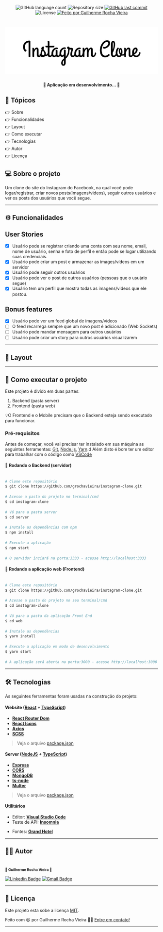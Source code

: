 <p align="center">
  <img alt="GitHub language count" src="https://img.shields.io/github/languages/count/grochavieira/instagram-clone?color=%2304D361&style=for-the-badge">

  <img alt="Repository size" src="https://img.shields.io/github/repo-size/grochavieira/instagram-clone?style=for-the-badge">
  
  <a href="https://github.com/grochavieira/instagram-clone/commits/master">
    <img alt="GitHub last commit" src="https://img.shields.io/github/last-commit/grochavieira/instagram-clone?style=for-the-badge">
  </a>
    
   <img alt="License" src="https://img.shields.io/badge/license-MIT-brightgreen?style=for-the-badge">

  <a href="https://github.com/grochavieira">
    <img alt="Feito por Guilherme Rocha Vieira" src="https://img.shields.io/badge/feito%20por-grochavieira-%237519C1?style=for-the-badge&logo=github">
  </a>
  
 
</p>
<h1 align="center">
    <img src="./assets/instagram_logo.png" />
</h1>

<h4 align="center"> 
	🚧  Aplicação em desenvolvimento... 🚧
</h4>

## 🏁 Tópicos

<p>
 👉<a href="#-sobre-o-projeto" style="text-decoration: none; "> Sobre</a> <br/>
👉<a href="#-funcionalidades" style="text-decoration: none; "> Funcionalidades</a> <br/>
👉<a href="#-layout" style="text-decoration: none"> Layout</a> <br/>
👉<a href="#-como-executar-o-projeto" style="text-decoration: none"> Como executar</a> <br/>
👉<a href="#-tecnologias" style="text-decoration: none"> Tecnologias</a> <br/>
👉<a href="#-autor" style="text-decoration: none"> Autor</a> <br/>
👉<a href="#user-content--licença" style="text-decoration: none"> Licença</a>

</p>

## 💻 Sobre o projeto

Um clone do site do Instagram do Facebook, na qual você pode logar/registrar, criar novos posts(imagens/videos), seguir outros usuários e ver os posts dos usuários que você segue.

---

<a name="-funcionalidades"></a>

## ⚙️ Funcionalidades

## User Stories

- [x] Usuário pode se registrar criando uma conta com seu nome, email, nome de usuário, senha e foto de perfil e então pode se logar utilizando suas credenciais.
- [x] Usuário pode criar um post e armazenar as images/vídeos em um servidor
- [x] Usuário pode seguir outros usuários
- [x] Usuário pode ver o post de outros usuários (pessoas que o usuário segue)
- [x] Usuário tem um perfil que mostra todas as imagens/videos que ele postou.

## Bonus features

- [x] Usuário pode ver um feed global de imagens/vídeos
- [ ] O feed recarrega sempre que um novo post é adicionado (Web Sockets)
- [ ] Usuário pode mandar mensagem para outros usuários
- [ ] Usuário pode criar um story para outros usuários visualizarem

---

## 🎨 Layout

---

## 🚀 Como executar o projeto

Este projeto é divido em duas partes:

1. Backend (pasta server)
2. Frontend (pasta web)

💡O Frontend e o Mobile precisam que o Backend esteja sendo executado para funcionar.

### Pré-requisitos

Antes de começar, você vai precisar ter instalado em sua máquina as seguintes ferramentas:
[Git](https://git-scm.com), [Node.js](https://nodejs.org/en/), [Yarn](https://classic.yarnpkg.com/en/docs/install).d
Além disto é bom ter um editor para trabalhar com o código como [VSCode](https://code.visualstudio.com/)

#### 🎲 Rodando o Backend (servidor)

```bash

# Clone este repositório
$ git clone https://github.com/grochavieira/instagram-clone.git

# Acesse a pasta do projeto no terminal/cmd
$ cd instagram-clone

# Vá para a pasta server
$ cd server

# Instale as dependências com npm
$ npm install

# Execute a aplicação
$ npm start

# O servidor inciará na porta:3333 - acesse http://localhost:3333

```

#### 🧭 Rodando a aplicação web (Frontend)

```bash

# Clone este repositório
$ git clone https://github.com/grochavieira/instagram-clone.git

# Acesse a pasta do projeto no seu terminal/cmd
$ cd instagram-clone

# Vá para a pasta da aplicação Front End
$ cd web

# Instale as dependências
$ yarn install

# Execute a aplicação em modo de desenvolvimento
$ yarn start

# A aplicação será aberta na porta:3000 - acesse http://localhost:3000

```

---

## 🛠 Tecnologias

As seguintes ferramentas foram usadas na construção do projeto:

#### **Website** ([React](https://reactjs.org/) + [TypeScript](https://www.typescriptlang.org/))

- **[React Router Dom](https://github.com/ReactTraining/react-router/tree/master/packages/react-router-dom)**
- **[React Icons](https://react-icons.github.io/react-icons/)**
- **[Axios](https://github.com/axios/axios)**
- **[SCSS](https://sass-lang.com/)**

> Veja o arquivo [package.json](https://github.com/grochavieira/instagram-clone/blob/master/web/package.json)

#### **Server** ([NodeJS](https://nodejs.org/en/) + [TypeScript](https://www.typescriptlang.org/))

- **[Express](https://expressjs.com/)**
- **[CORS](https://expressjs.com/en/resources/middleware/cors.html)**
- **[MongoDB](https://www.mongodb.com/)**
- **[ts-node](https://github.com/TypeStrong/ts-node)**
- **[Multer](https://github.com/expressjs/multer)**

> Veja o arquivo [package.json](https://github.com/grochavieira/instagram-clone/blob/master/backend/package.json)

#### **Utilitários**

- Editor: **[Visual Studio Code](https://code.visualstudio.com/)**
- Teste de API: **[Insomnia](https://insomnia.rest/)**
<!-- - Ícones: **[Feather Icons](https://feathericons.com/)** -->
- Fontes: **[Grand Hotel](https://fonts.google.com/specimen/GrandHotel)**

---

<a name="-autor"></a>

## 🦸‍♂️ **Autor**

<p>
<kbd>
 <img src="https://avatars1.githubusercontent.com/u/48029638?s=460&u=f8d11a7aa9ce76a782ef140a075c5c81be878f00&v=4" width="150px;" alt=""/>
 </kbd>
 <br />
 <sub><strong>🌟 Guilherme Rocha Vieira 🌟</strong></sub>
</p>

[![Linkedin Badge](https://img.shields.io/badge/-Guilherme-blue?style=for-the-badge&logo=Linkedin&logoColor=white&link=https://www.linkedin.com/in/grochavieira/)](https://www.linkedin.com/in/grochavieira/)
[![Gmail Badge](https://img.shields.io/badge/-guirocha.hopeisaba@gmail.com-c14438?style=for-the-badge&logo=Gmail&logoColor=white&link=mailto:guirocha.hopeisaba@gmail.com)](mailto:guirocha.hopeisaba@gmail.com)

---

## 📝 Licença

Este projeto esta sobe a licença [MIT](./LICENSE).

Feito com :satisfied: por Guilherme Rocha Vieira 👋🏽 [Entre em contato!](https://www.linkedin.com/in/grochavieira/)

---

